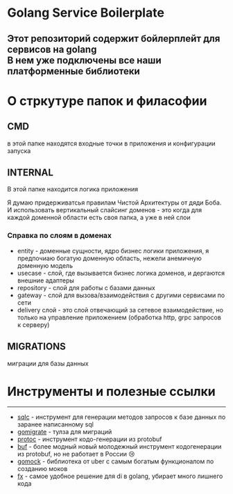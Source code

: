# Golang Service Boilerplate
Этот репозиторий содержит бойлерплейт для сервисов на golang <br/>
В нем уже подключены все наши платформенные библиотеки
-----

# О стркутуре папок и филасофии

## CMD
в этой папке находятся входные точки в приложения и конфигурации запуска


## INTERNAL
В этой папке находится логика приложения

Я думаю придерживатсья правилам Чистой Архитектуры от дяди Боба.
И использовать вертикальный слайсинг доменов - это когда для каждой доменной области есть своя папка, а уже в ней слои

### Справка по слоям в доменах
- entity - доменные сущности, ядро бизнес логики приложения, я предпочиаю богатую доменную область, нежели анемичную доменную модель
- usecase - слой, где вызывается бизнес логика доменов, и дергаются внешние адаптеры
- repository - слой для работы с базами данных
- gateway - слой для вызова/взаимодействия с другими сервисами по сети
- delivery слой - это слой отвечающий за сетевое взаимодействие, но только на управление приложением (обработка http, grpc запросов к серверу)


## MIGRATIONS
миграции для базы данных


# Инструменты и полезные ссылки

----
- [sqlc](https://docs.sqlc.dev/en/latest/howto/ddl.html) - инструмент для генерации методов запросов к базе данных по заранее написанному sql
- [gomigrate](https://github.com/golang-migrate/migrate) - тулза для миграций
- [protoc](https://grpc-io.netlify.app/docs/protoc-installation/) - инструмент кодо-генерации из protobuf
- [buf](https://buf-build-git-psachs-docs-and-search-bufbuild.vercel.app/docs/) - более модный новый молодежный инструмент кодогенерации из protobuf, но не работает в России 😢
- [gomock](https://github.com/uber-go/mock) - библиотека от uber с самым богатым функционалом по созданию моков
- [fx](https://uber-go.github.io/fx/get-started/) - самое удобное решение для di в golang, убирает много лишнего кода